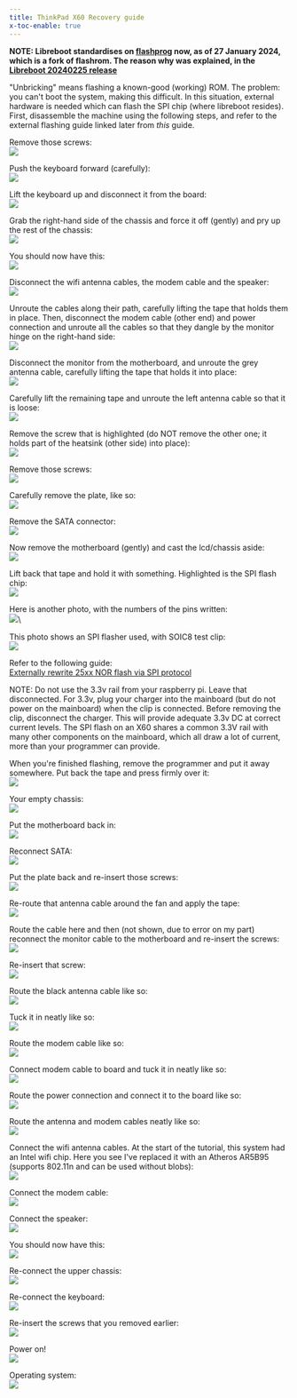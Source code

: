 ```yaml
---
title: ThinkPad X60 Recovery guide
x-toc-enable: true
---
```


**NOTE: Libreboot standardises on [flashprog](https://flashprog.org/wiki/Flashprog)
now, as of 27 January 2024, which is a fork of flashrom.
The reason why was explained, in
the [Libreboot 20240225 release](../../news/libreboot20240225.md#flashprog-now-used-instead-of-flashrom)**

"Unbricking" means flashing a known-good (working) ROM. The problem:
you can't boot the system, making this difficult. In this situation,
external hardware is needed which can flash the SPI chip (where libreboot
resides). First, disassemble the machine using the following steps, and refer
to the external flashing guide linked later from *this* guide.

Remove those screws:\
![](https://av.libreboot.org/x60_unbrick/0000.jpg)

Push the keyboard forward (carefully):\
![](https://av.libreboot.org/x60_unbrick/0001.jpg)

Lift the keyboard up and disconnect it from the board:\
![](https://av.libreboot.org/x60_unbrick/0002.jpg)

Grab the right-hand side of the chassis and force it off (gently) and
pry up the rest of the chassis:\
![](https://av.libreboot.org/x60_unbrick/0003.jpg)

You should now have this:\
![](https://av.libreboot.org/x60_unbrick/0004.jpg)

Disconnect the wifi antenna cables, the modem cable and the speaker:\
![](https://av.libreboot.org/x60_unbrick/0005.jpg)

Unroute the cables along their path, carefully lifting the tape that
holds them in place. Then, disconnect the modem cable (other end) and
power connection and unroute all the cables so that they dangle by the
monitor hinge on the right-hand side:\
![](https://av.libreboot.org/x60_unbrick/0006.jpg)

Disconnect the monitor from the motherboard, and unroute the grey
antenna cable, carefully lifting the tape that holds it into place:\
![](https://av.libreboot.org/x60_unbrick/0008.jpg)

Carefully lift the remaining tape and unroute the left antenna cable so
that it is loose:\
![](https://av.libreboot.org/x60_unbrick/0009.jpg)

Remove the screw that is highlighted (do NOT remove the other one; it
holds part of the heatsink (other side) into place):\
![](https://av.libreboot.org/x60_unbrick/0011.jpg)

Remove those screws:\
![](https://av.libreboot.org/x60_unbrick/0012.jpg)

Carefully remove the plate, like so:\
![](https://av.libreboot.org/x60_unbrick/0013.jpg)

Remove the SATA connector:\
![](https://av.libreboot.org/x60_unbrick/0014.jpg)

Now remove the motherboard (gently) and cast the lcd/chassis aside:\
![](https://av.libreboot.org/x60_unbrick/0015.jpg)

Lift back that tape and hold it with something. Highlighted is the SPI
flash chip:\
![](https://av.libreboot.org/x60_unbrick/0016.jpg)

Here is another photo, with the numbers of the pins written:\
![](https://av.libreboot.org/x60_unbrick/0017.jpg)\

This photo shows an SPI flasher used, with SOIC8 test clip:\
![](https://av.libreboot.org/x60/th_bbb_flashing.jpg)

Refer to the following guide:\
[Externally rewrite 25xx NOR flash via SPI protocol](spi)

NOTE: Do not use the 3.3v rail from your raspberry pi. Leave that disconnected.
For 3.3v, plug your charger into the mainboard (but do not power on the mainboard)
when the clip is connected. Before removing the clip, disconnect the charger.
This will provide adequate 3.3v DC at correct current levels. The SPI flash on an
X60 shares a common 3.3V rail with many other components on the mainboard,
which all draw a lot of current, more than your programmer can provide.

When you're finished flashing, remove the programmer and put it away somewhere.
Put back the tape and press firmly over it:\
![](https://av.libreboot.org/x60_unbrick/0026.jpg)

Your empty chassis:\
![](https://av.libreboot.org/x60_unbrick/0027.jpg)

Put the motherboard back in:\
![](https://av.libreboot.org/x60_unbrick/0028.jpg)

Reconnect SATA:\
![](https://av.libreboot.org/x60_unbrick/0029.jpg)

Put the plate back and re-insert those screws:\
![](https://av.libreboot.org/x60_unbrick/0030.jpg)

Re-route that antenna cable around the fan and apply the tape:\
![](https://av.libreboot.org/x60_unbrick/0031.jpg)

Route the cable here and then (not shown, due to error on my part)
reconnect the monitor cable to the motherboard and re-insert the
screws:\
![](https://av.libreboot.org/x60_unbrick/0032.jpg)

Re-insert that screw:\
![](https://av.libreboot.org/x60_unbrick/0033.jpg)

Route the black antenna cable like so:\
![](https://av.libreboot.org/x60_unbrick/0034.jpg)

Tuck it in neatly like so:\
![](https://av.libreboot.org/x60_unbrick/0035.jpg)

Route the modem cable like so:\
![](https://av.libreboot.org/x60_unbrick/0036.jpg)

Connect modem cable to board and tuck it in neatly like so:\
![](https://av.libreboot.org/x60_unbrick/0037.jpg)

Route the power connection and connect it to the board like so:\
![](https://av.libreboot.org/x60_unbrick/0038.jpg)

Route the antenna and modem cables neatly like so:\
![](https://av.libreboot.org/x60_unbrick/0039.jpg)

Connect the wifi antenna cables. At the start of the tutorial, this
system had an Intel wifi chip. Here you see I've replaced it with an
Atheros AR5B95 (supports 802.11n and can be used without blobs):\
![](https://av.libreboot.org/x60_unbrick/0040.jpg)

Connect the modem cable:\
![](https://av.libreboot.org/x60_unbrick/0041.jpg)

Connect the speaker:\
![](https://av.libreboot.org/x60_unbrick/0042.jpg)

You should now have this:\
![](https://av.libreboot.org/x60_unbrick/0043.jpg)

Re-connect the upper chassis:\
![](https://av.libreboot.org/x60_unbrick/0044.jpg)

Re-connect the keyboard:\
![](https://av.libreboot.org/x60_unbrick/0045.jpg)

Re-insert the screws that you removed earlier:\
![](https://av.libreboot.org/x60_unbrick/0046.jpg)

Power on!\
![](https://av.libreboot.org/x60_unbrick/0047.jpg)

Operating system:\
![](https://av.libreboot.org/x60_unbrick/0049.jpg)
